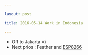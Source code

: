 ```yaml
---

layout: post

title: 2016-05-14 Work in Indonesia

---
```



-   Off to Jakarta =)
-   Next prios : Feather and
    [ESP8266](/retired/croaker/notes_ESP8266.md)

